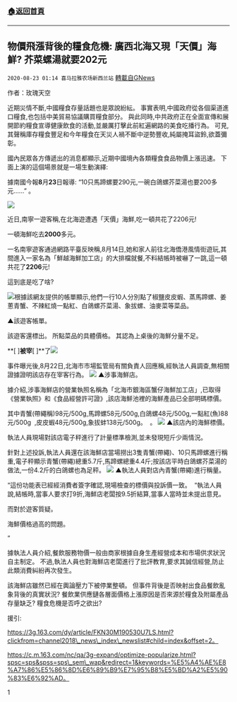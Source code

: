 ###  [:house:返回首頁](https://github.com/ourhimalayas/txt)
---

## 物價飛漲背後的糧食危機: 廣西北海又現「天價」海鮮? 芥菜螺湯就要202元
`2020-08-23 01:14 喜马拉雅农场新西兰站` [轉載自GNews](https://gnews.org/zh-hant/312759/)

作者：玫瑰天空

近期災情不斷,中國糧食存量話題也是眾說紛紜。 事實表明,中國政府從各個渠道進口糧食,也包括中美貿易協議購買糧食部分。 與此同時,中共政府正在全面宣傳和展開節約糧食宣導健康飲食的活動,並嚴厲打擊此前紅遍網路的美食吃播行為。 可見,其聲稱庫存糧食豐足和今年糧食在天災人禍不斷中逆勢豐收,純屬掩耳盜鈴,欲蓋彌彰。

國內民眾各方傳遞出的消息都顯示,近期中國境內各類糧食食品物價上漲迅速。 下面上演的這個場景就是一場生動演繹:

據南國今報**8**月**23**日報導: “10只馬蹄螺要290元,一碗白鴿螺芥菜湯也要200多元……” 。

![](https://gnews.org/14cdd97d-a374-4e2d-ad66-40fe0a5f0345)

近日,南寧一遊客稱,在北海遊遭遇「天價」海鮮,吃一頓共花了2206元!

一頓海鮮吃去**2000**多元。

一名南寧遊客通過網路平臺反映稱,8月14日,她和家人前往北海僑港風情街遊玩,其間進入一家名為「鮮越海鮮加工店」的大排檔就餐,不料結帳時被嚇了一跳,這一頓共花了**2206**元!

這到底是吃了啥?

![](https://gnews.org/52b1c39f-7e1f-46f3-ab12-79102ade29c3)根據該網友提供的帳單顯示,他們一行10人分別點了椒鹽皮皮蝦、蒸馬蹄螺、姜蔥青蟹、不辣紅燒一點紅、白鴿螺芥菜湯、象拔螺、油麥菜等菜品。

▲該遊客帳單。

該遊客還標出。 所點菜品的具體價格。 其認為上桌後的海鮮分量不足。

**[ ]**被宰**[ ]**了![](https://c1-officeapps-15.cdn.office.net/we/s/161322041000_resources/1033/progress.gif)

事件曝光後,8月22日,北海市市場監管局有關負責人回應稱,經執法人員調查,無相關證據證明該店存在宰客行為。
![](https://c1-officeapps-15.cdn.office.net/we/s/161322041000_resources/1033/progress.gif)
▲涉事海鮮店。

據介紹,涉事海鮮店的營業執照名稱為「北海市銀海區蟹仔海鮮加工店」,已取得《營業執照》和《食品經營許可證》,該店海鮮池裡的海鮮產品已全部明碼標價。

其中青蟹(帶繩稱)98元/500g,馬蹄螺58元/500g,白鴿螺48元/500g,一點紅(魚)88元/500g  ,皮皮蝦48元/500g,象拔蚌138元/500g。  。
![](https://c1-officeapps-15.cdn.office.net/we/s/161322041000_resources/1033/progress.gif)
▲該店內的海鮮標價。

執法人員現場對該店電子秤進行了計量標準檢測,並未發現短斤少兩情況。

針對上述投訴,執法人員還在該海鮮店當場撈出3隻青蟹(帶繩)、10只馬蹄螺進行稱重,電子秤顯示青蟹(帶繩)總重5.7斤,馬蹄螺總重4.4斤;按該店平時白鴿螺芥菜湯的做法,一份4.2斤的白鴿螺也為足秤。
![](https://c1-officeapps-15.cdn.office.net/we/s/161322041000_resources/1033/progress.gif)
▲執法人員對店內青蟹(帶繩)進行稱量。

“這份功能表已經經消費者簽字確認,現場檢查的標價與投訴價一致。  “執法人員說,結帳時,當事人要求打9折,海鮮店老闆按9.5折結算,當事人當時並未提出意見。

而對於遊客質疑。

海鮮價格過高的問題。

”

據執法人員介紹,餐飲服務物價一般由商家根據自身生產經營成本和市場供求狀況自主制定。 不過,執法人員也對海鮮店老闆進行了批評教育,要求其誠信經營,防止此類消費糾紛再次發生。

該海鮮店雖然已經在輿論壓力下被停業整頓。 但事件背後是否映射出食品餐飲亂象背後的真實狀況? 餐飲業供應鏈各層面價格上漲原因是否來源於糧食及附屬產品存量缺乏? 糧食危機是否呼之欲出?

援引:

https://3g.163.com/dy/article/FKN30M190530U7LS.html?clickfrom=channel2018\_news\_index\_newslist#child=index&offset=2。

https://c.m.163.com/nc/qa/3g-expand/optimize-popularize.html?spsc=sps&spss=sps\_sem\_wap&redirect=1&keywords=%E5%A4%AE%E8%A7%86%E5%86%8D%E6%89%B9%E7%95%B8%E5%BD%A2%E5%90%83%E6%92%AD。

1
